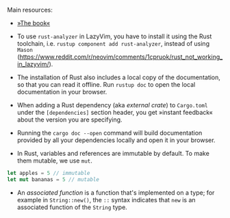 Main resources:

- [»The book«](https://doc.rust-lang.org/stable/book/)

- To use `rust-analyzer` in LazyVim, you have to install it using the Rust toolchain, i.e. `rustup component add rust-analyzer`, instead of using `Mason` (<https://www.reddit.com/r/neovim/comments/1cpruok/rust_not_working_in_lazyvim/>).
- The installation of Rust also includes a local copy of the documentation, so that you can read it offline. Run `rustup doc` to open the local documentation in your browser.
- When adding a Rust dependency (aka _external crate_) to `Cargo.toml` under the `[dependencies]` section header, you get »instant feedback« about the version you are specifying.
- Running the `cargo doc --open` command will build documentation provided by all your dependencies locally and open it in your browser.
- In Rust, variables and references are immutable by default. To make them mutable, we use `mut`.

```rust
let apples = 5 // immutable
let mut bananas = 5 // mutable
```

- An _associated function_ is a function that's implemented on a type; for example in `String::new()`, the `::` syntax indicates that `new` is an associated function of the `String` type.
